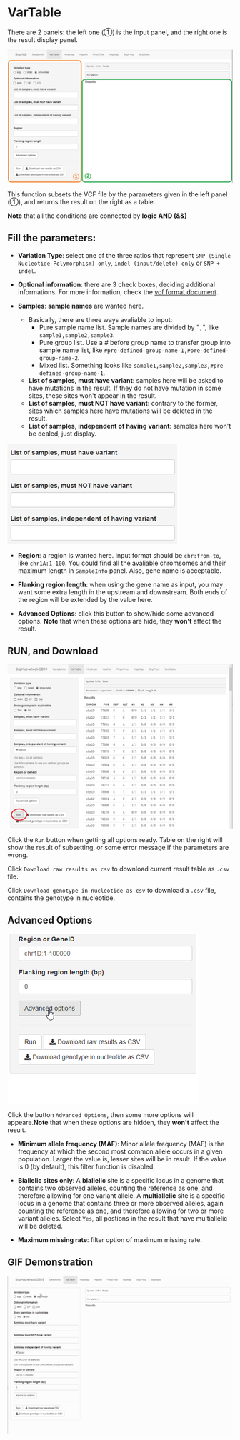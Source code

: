 # VarTable

There are 2 panels: the left one (①) is the input panel, and the right one is the result display panel.

![VarTable tag](./../img/VarTable-1.jpg)

This function subsets the VCF file by the parameters given in the left panel (①), and returns the result on the right as a table.

**Note** that all the conditions are connected by **logic AND (&&)**

## Fill the parameters:

- **Variation Type**: select one of the three ratios that represent `SNP (Single Nucleotide Polymorphism) only`, `indel (input/delete) only` or `SNP + indel`.

- **Optional information**: there are 3 check boxes, deciding additional informations. For more information, check the [vcf format document](https://samtools.github.io/hts-specs/VCFv4.2.pdf).

- **Samples**: **sample names** are wanted here.
	- Basically, there are three ways avaliable to input:
		- Pure sample name list. Sample names are divided by "`,`", like `sample1,sample2,sample3`.
		- Pure group list. Use a *#* before group name to transfer group into sample name list, like `#pre-defined-group-name-1,#pre-defined-group-name-2`. 
		- Mixed list. Something looks like `sample1,sample2,sample3,#pre-defined-group-name-1`.
	- **List of samples, must have variant**: samples here will be asked to have mutations in the result. If they do not have mutation in some sites, these sites won't appear in the result.
	- **List of samples, must NOT have variant**: contrary to the former, sites which samples here have mutations will be deleted in the result.
	- **List of samples, independent of having variant**: samples here won't be dealed, just display.

![Samples of VarTable](./../img/VarTable-2.jpg)

- **Region**: a region is wanted here. Input format should be `chr:from-to`, like `chr1A:1-100`. You could find all the avaliable chromsomes and their maximum length in `SampleInfo` panel. Also, gene name is acceptable.

- **Flanking region length**: when using the gene name as input, you may want some extra length in the upstream and downstream. Both ends of the region will be extended by the value here.

- **Advanced Options**: click this button to show/hide some advanced options. **Note** that when these options are hide, they **won't** affect the result.

## RUN, and Download

![Result of VarTable](./../img/VarTable-4.jpg)

Click the `Run` button when getting all options ready. Table on the right will show the result of subsetting, or some error message if the parameters are wrong.

Click `Download raw results as csv` to download current result table as `.csv` file.

Click `Download genotype in nucleotide as csv` to download a `.csv` file, contains the genotype in nucleotide.

## Advanced Options

![Advanced options of VarTable](./../img/VarTable-1.gif)

Click the button `Advanced Options`, then some more options will appeare.**Note** that when these options are hidden, they **won't** affect the result.

- **Minimum allele frequency (MAF)**: Minor allele frequency (MAF) is the frequency at which the second most common allele occurs in a given population. Larger the value is, lesser sites will be in result. If the value is 0 (by default), this filter function is disabled.

- **Biallelic sites only**: A **biallelic** site is a specific locus in a genome that contains two observed alleles, counting the reference as one, and therefore allowing for one variant allele. A **multiallelic** site is a specific locus in a genome that contains three or more observed alleles, again counting the reference as one, and therefore allowing for two or more variant alleles. Select `Yes`, all postions in the result that have multiallelic will be deleted.

- **Maximum missing rate**: filter option of maximum missing rate.

## GIF Demonstration

![GIF Demonstration of VarTable](./../img/VarTable-0.gif)